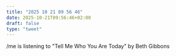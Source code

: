 ```yaml
---
title: "2025 10 21 09 56 46"
date: 2025-10-21T09:56:46+02:00
draft: false
type: "tweet"
---
```

/me is listening to "Tell Me Who You Are Today" by Beth Gibbons

